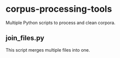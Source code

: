 # corpus-processing-tools
Multiple Python scripts to process and clean corpora.

## join_files.py
This script merges multiple files into one.
